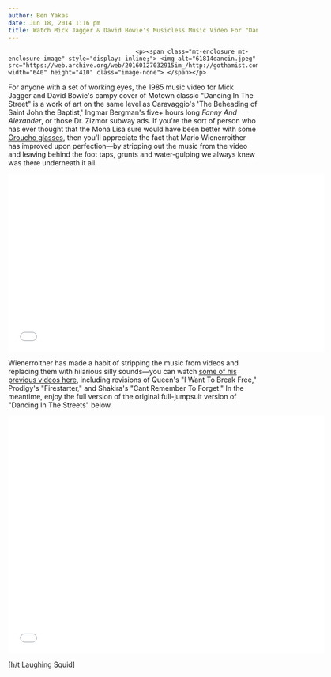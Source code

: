 ```yaml
---
author: Ben Yakas
date: Jun 18, 2014 1:16 pm
title: Watch Mick Jagger & David Bowie's Musicless Music Video For "Dancing In The Streets"
---
```


	
										<p><span class="mt-enclosure mt-enclosure-image" style="display: inline;"> <img alt="61814dancin.jpeg" src="https://web.archive.org/web/20160127032915im_/http://gothamist.com/attachments/byakas/61814dancin.jpeg" width="640" height="410" class="image-none"> </span></p>

<p>For anyone with a set of working eyes, the 1985 music video for Mick Jagger and David Bowie&apos;s campy cover of Motown classic &quot;Dancing In The Street&quot; is a work of art on the same level as Caravaggio&apos;s &apos;The Beheading of Saint John the Baptist,&apos; Ingmar Bergman&apos;s five+ hours long <em>Fanny And Alexander</em>, or those Dr. Zizmor subway ads. If you&apos;re the sort of person who has ever thought that the Mona Lisa sure would have been better with some <a href="https://web.archive.org/web/20160127032915/http://www.amazon.com/elope-335030-Elope-Groucho-Black/dp/B00412WY5C">Groucho glasses</a>, then you&apos;ll appreciate the fact that Mario Wienerroither has improved upon perfection&#x2014;by stripping out the music from the video and leaving behind the foot taps, grunts and water-gulping we always knew was there underneath it all. </p>

<p><iframe width="640" height="360" src="//web.archive.org/web/20160127032915if_/http://www.youtube.com/embed/_li_d_YviZ4" frameborder="0" allowfullscreen></iframe></p>

<p>Wienerroither has made a habit of stripping the music from videos and replacing them with hilarious silly sounds&#x2014;you can watch <a href="https://web.archive.org/web/20160127032915/https://www.youtube.com/user/digitalofen/videos">some of his previous videos here</a>, including revisions of Queen&apos;s &quot;I Want To Break Free,&quot; Prodigy&apos;s &quot;Firestarter,&quot; and Shakira&apos;s &quot;Cant Remember To Forget.&quot; In the meantime, enjoy the full version of the original full-jumpsuit version of &quot;Dancing In The Streets&quot; below.</p>

<p><iframe width="640" height="480" src="//web.archive.org/web/20160127032915if_/http://www.youtube.com/embed/nTt6AVkGJCw" frameborder="0" allowfullscreen></iframe></p>

<p>[<a href="https://web.archive.org/web/20160127032915/http://laughingsquid.com/a-musicless-version-of-the-1985-music-video-for-the-song-dancing-in-the-street-by-david-bowie-mick-jagger/">h/t Laughing Squid</a>]</p>					
										
									
				